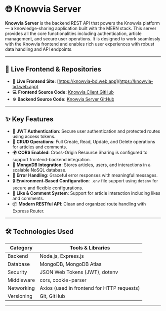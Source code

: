 # 🌐 Knowvia Server

**Knowvia Server** is the backend REST API that powers the Knowvia platform — a knowledge-sharing application built with the MERN stack. This server provides all the core functionalities including authentication, article management, and secure user operations. It is designed to work seamlessly with the Knowvia frontend and enables rich user experiences with robust data handling and API endpoints.

---

## 🔗 Live Frontend & Repositories

- 🔴 **Live Frontend Site:** [https://knowvia-bd.web.app](https://knowvia-bd.web.app)
- 💻 **Frontend Source Code:** [Knowvia Client GitHub](https://github.com/Programming-Hero-Web-Course4/b11a11-client-side-ismail-dev-code)
- ⚙️ **Backend Source Code:** [Knowvia Server GitHub](https://github.com/Programming-Hero-Web-Course4/b11a11-server-side-ismail-dev-code)

---

## ✨ Key Features

- 🔐 **JWT Authentication**: Secure user authentication and protected routes using access tokens.
- 📝 **CRUD Operations**: Full Create, Read, Update, and Delete operations for articles and comments.
- 🌍 **CORS Enabled**: Cross-Origin Resource Sharing is configured to support frontend-backend integration.
- 💾 **MongoDB Integration**: Stores articles, users, and interactions in a scalable NoSQL database.
- 🧪 **Error Handling**: Graceful error responses with meaningful messages.
- 🔒 **Environment-Based Configuration**: `.env` file support using `dotenv` for secure and flexible configurations.
- 💬 **Like & Comment System**: Support for article interaction including likes and comments.
- 📦 **Modern RESTful API**: Clean and organized route handling with Express Router.

---

## 🛠️ Technologies Used

| Category    | Tools & Libraries                            |
|-------------|-----------------------------------------------|
| Backend     | Node.js, Express.js                           |
| Database    | MongoDB, MongoDB Atlas                        |
| Security    | JSON Web Tokens (JWT), dotenv                 |
| Middleware  | cors, cookie-parser                           |
| Networking  | Axios (used in frontend for HTTP requests)    |
| Versioning  | Git, GitHub                                   |

---




